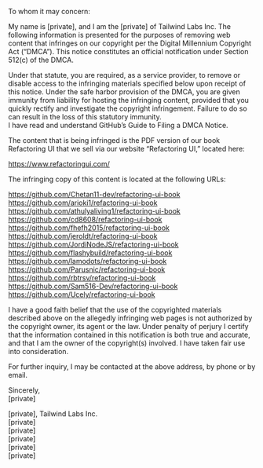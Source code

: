 To whom it may concern:

My name is [private], and I am the [private] of Tailwind Labs Inc. The following information is presented for the purposes of removing web content that infringes on our copyright per the Digital Millennium Copyright Act (“DMCA”). This notice constitutes an official notification under Section 512(c) of the DMCA.

Under that statute, you are required, as a service provider, to remove or disable access to the infringing materials specified below upon receipt of this notice. Under the safe harbor provision of the DMCA, you are given immunity from liability for hosting the infringing content, provided that you quickly rectify and investigate the copyright infringement. Failure to do so can result in the loss of this statutory immunity.  
I have read and understand GitHub’s Guide to Filing a DMCA Notice.

The content that is being infringed is the PDF version of our book Refactoring UI that we sell via our website “Refactoring UI,” located here:

https://www.refactoringui.com/

The infringing copy of this content is located at the following URLs:

https://github.com/Chetan11-dev/refactoring-ui-book  
https://github.com/arioki1/refactoring-ui-book  
https://github.com/athulyaliving1/refactoring-ui-book  
https://github.com/cd8608/refactoring-ui-book  
https://github.com/fhefh2015/refactoring-ui-book  
https://github.com/jeroldt/refactoring-ui-book  
https://github.com/JordiNodeJS/refactoring-ui-book  
https://github.com/flashybuild/refactoring-ui-book  
https://github.com/lamodots/refactoring-ui-book  
https://github.com/Parusnic/refactoring-ui-book  
https://github.com/rbtrsv/refactoring-ui-book  
https://github.com/Sam516-Dev/refactoring-ui-book  
https://github.com/Ucely/refactoring-ui-book  

I have a good faith belief that the use of the copyrighted materials described above on the allegedly infringing web pages is not authorized by the copyright owner, its agent or the law. Under penalty of perjury I certify that the information contained in this notification is both true and accurate, and that I am the owner of the copyright(s) involved. I have taken fair use into consideration.

For further inquiry, I may be contacted at the above address, by phone or by email.

Sincerely,  
[private]  

[private], Tailwind Labs Inc.  
[private]  
[private]  
[private]  
[private]  
[private]  

